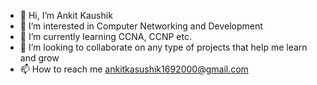 - 👋 Hi, I’m Ankit Kaushik
- 👀 I’m interested in Computer Networking and Development
- 🌱 I’m currently learning CCNA, CCNP etc.
- 💞️ I’m looking to collaborate on any type of projects that help me learn and grow
- 📫 How to reach me ankitkasushik1692000@gmail.com

<!---
klatte09/klatte09 is a ✨ special ✨ repository because its `README.md` (this file) appears on your GitHub profile.
You can click the Preview link to take a look at your changes.
--->
